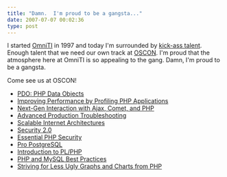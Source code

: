 ```yaml
---
title: "Damn.  I'm proud to be a gangsta..."
date: 2007-07-07 00:02:36
type: post
---
```


<p>I started <a href="http://omniti.com">OmniTI</a> in 1997 and today I'm surrounded by <a href="http://omniti.com/people">kick-ass talent</a>.  Enough talent that we need our own track at <a href="http://conferences.oreillynet.com/os2007/">OSCON</a>.  I'm proud that the atmosphere here at OmniTI is so appealing to the gang.  Damn, I'm proud to be a gangsta.</p>  <p>Come see us at OSCON!</p>  <ul> <li><a href="http://conferences.oreillynet.com/cs/os2007/view/e_sess/12933">PDO: PHP Data Objects</a></li> <li><a href="http://conferences.oreillynet.com/cs/os2007/view/e_sess/12917">Improving Performance by Profiling PHP Applications</a></li> <li><a href="http://conferences.oreillynet.com/cs/os2007/view/e_sess/13088">Next-Gen Interaction with Ajax, Comet, and PHP</a></li> <li><a href="http://conferences.oreillynet.com/cs/os2007/view/e_sess/12060">Advanced Production Troubleshooting</a></li> <li><a href="http://conferences.oreillynet.com/cs/os2007/view/e_sess/12458">Scalable Internet Architectures</a></li> <li><a href="http://conferences.oreillynet.com/cs/os2007/view/e_sess/12862">Security 2.0</a></li> <li><a href="http://conferences.oreillynet.com/cs/os2007/view/e_sess/12863">Essential PHP Security</a></li> <li><a href="http://conferences.oreillynet.com/cs/os2007/view/e_sess/12808">Pro PostgreSQL</a></li> <li><a href="http://conferences.oreillynet.com/cs/os2007/view/e_sess/12801">Introduction to PL/PHP</a></li> <li><a href="http://conferences.oreillynet.com/cs/os2007/view/e_sess/12851">PHP and MySQL Best Practices</a></li> <li><a href="http://conferences.oreillynet.com/cs/os2007/view/e_sess/12855">Striving for Less Ugly Graphs and Charts from PHP</a></li> </ul>  
